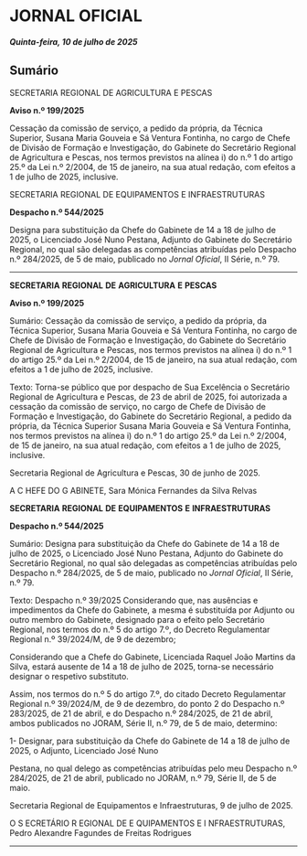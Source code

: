 # JORNAL OFICIAL

##### Quinta-feira, 10 de julho de 2025

## **Sumário**

SECRETARIA REGIONAL DE AGRICULTURA E PESCAS


**Aviso n.º 199/2025**

Cessação da comissão de serviço, a pedido da própria, da Técnica Superior, Susana
Maria Gouveia e Sá Ventura Fontinha, no cargo de Chefe de Divisão de Formação e
Investigação, do Gabinete do Secretário Regional de Agricultura e Pescas, nos
termos previstos na alínea i) do n.º 1 do artigo 25.º da Lei n.º 2/2004, de 15 de
janeiro, na sua atual redação, com efeitos a 1 de julho de 2025, inclusive.

SECRETARIA REGIONAL DE EQUIPAMENTOS E INFRAESTRUTURAS

**Despacho n.º 544/2025**

Designa para substituição da Chefe do Gabinete de 14 a 18 de julho de 2025, o
Licenciado José Nuno Pestana, Adjunto do Gabinete do Secretário Regional, no qual
são delegadas as competências atribuídas pelo Despacho n.º 284/2025, de 5 de maio,
publicado no _Jornal Oficial_, II Série, n.º 79.




---

**SECRETARIA** **REGIONAL** **DE** **AGRICULTURA** **E** **PESCAS**


**Aviso n.º 199/2025**


Sumário:
Cessação da comissão de serviço, a pedido da própria, da Técnica Superior, Susana Maria Gouveia e Sá Ventura Fontinha, no cargo de
Chefe de Divisão de Formação e Investigação, do Gabinete do Secretário Regional de Agricultura e Pescas, nos termos previstos na
alínea i) do n.º 1 do artigo 25.º da Lei n.º 2/2004, de 15 de janeiro, na sua atual redação, com efeitos a 1 de julho de 2025, inclusive.

Texto:
Torna-se público que por despacho de Sua Excelência o Secretário Regional de Agricultura e Pescas, de 23 de abril de
2025, foi autorizada a cessação da comissão de serviço, no cargo de Chefe de Divisão de Formação e Investigação, do
Gabinete do Secretário Regional, a pedido da própria, da Técnica Superior Susana Maria Gouveia e Sá Ventura Fontinha, nos
termos previstos na alínea i) do n.º 1 do artigo 25.º da Lei n.º 2/2004, de 15 de janeiro, na sua atual redação, com efeitos a 1 de
julho de 2025, inclusive.


Secretaria Regional de Agricultura e Pescas, 30 de junho de 2025.

A C HEFE DO G ABINETE, Sara Mónica Fernandes da Silva Relvas


**SECRETARIA** **REGIONAL** **DE** **EQUIPAMENTOS** **E** **INFRAESTRUTURAS**


**Despacho n.º 544/2025**


Sumário:
Designa para substituição da Chefe do Gabinete de 14 a 18 de julho de 2025, o Licenciado José Nuno Pestana, Adjunto do Gabinete do
Secretário Regional, no qual são delegadas as competências atribuídas pelo Despacho n.º 284/2025, de 5 de maio, publicado no _Jornal_
_Oficial_, II Série, n.º 79.

Texto:
Despacho n.º 39/2025
Considerando que, nas ausências e impedimentos da Chefe do Gabinete, a mesma é substituída por Adjunto ou outro
membro do Gabinete, designado para o efeito pelo Secretário Regional, nos termos do n.º 5 do artigo 7.º, do Decreto
Regulamentar Regional n.º 39/2024/M, de 9 de dezembro;

Considerando que a Chefe do Gabinete, Licenciada Raquel João Martins da Silva, estará ausente de 14 a 18 de julho de
2025, torna-se necessário designar o respetivo substituto.

Assim, nos termos do n.º 5 do artigo 7.º, do citado Decreto Regulamentar Regional n.º 39/2024/M, de 9 de dezembro, do
ponto 2 do Despacho n.º 283/2025, de 21 de abril, e do Despacho n.º 284/2025, de 21 de abril, ambos publicados no JORAM,
Série II, n.º 79, de 5 de maio, determino:


1- Designar, para substituição da Chefe do Gabinete de 14 a 18 de julho de 2025, o Adjunto, Licenciado José Nuno

Pestana, no qual delego as competências atribuídas pelo meu Despacho n.º 284/2025, de 21 de abril, publicado no
JORAM, n.º 79, Série II, de 5 de maio.

Secretaria Regional de Equipamentos e Infraestruturas, 9 de julho de 2025.

O S ECRETÁRIO R EGIONAL DE E QUIPAMENTOS E I NFRAESTRUTURAS, Pedro Alexandre Fagundes de Freitas Rodrigues




---

